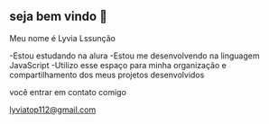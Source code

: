 ## seja bem vindo 👋

Meu nome é Lyvia Lssunção 

-Estou estudando na alura 
-Estou me desenvolvendo na linguagem JavaScript
-Utilizo esse espaço para minha organização e compartilhamento dos meus projetos desenvolvidos

você entrar em contato comigo

lyviatop112@gmail.com
